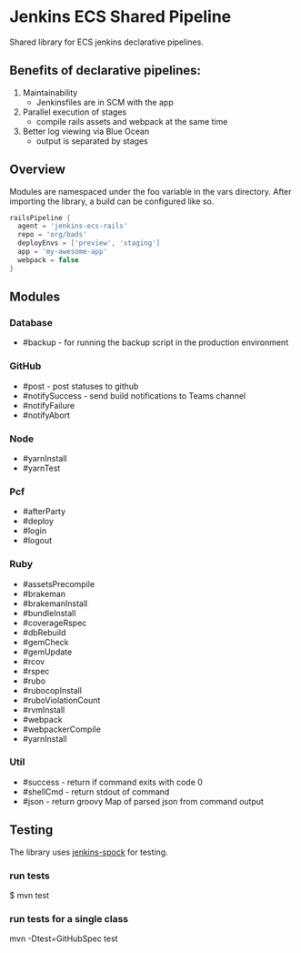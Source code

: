 # Jenkins ECS Shared Pipeline
Shared library for ECS jenkins declarative pipelines.

## Benefits of declarative pipelines:
1. Maintainability
    * Jenkinsfiles are in SCM with the app
2. Parallel execution of stages
    * compile rails assets and webpack at the same time
3. Better log viewing via Blue Ocean
    * output is separated by stages

## Overview
Modules are namespaced under the foo variable in the vars directory. After
importing the library, a build can be configured like so.

```groovy
railsPipeline {
  agent = 'jenkins-ecs-rails'
  repo = 'org/bads'
  deployEnvs = ['preview', 'staging']
  app = 'my-awesome-app'
  webpack = false
}
```

## Modules
### Database
* #backup - for running the backup script in the production environment

### GitHub
* #post - post statuses to github
* #notifySuccess - send build notifications to Teams channel
* #notifyFailure
* #notifyAbort

### Node
* #yarnInstall
* #yarnTest

### Pcf
* #afterParty
* #deploy
* #login
* #logout

### Ruby
* #assetsPrecompile
* #brakeman
* #brakemanInstall
* #bundleInstall
* #coverageRspec
* #dbRebuild
* #gemCheck
* #gemUpdate
* #rcov
* #rspec
* #rubo
* #rubocopInstall
* #ruboViolationCount
* #rvmInstall
* #webpack
* #webpackerCompile
* #yarnInstall

### Util
* #success - return if command exits with code 0
* #shellCmd - return stdout of command
* #json - return groovy Map of parsed json from command output

## Testing
The library uses [jenkins-spock](https://github.com/ExpediaGroup/jenkins-spock)
for testing.

### run tests
$ mvn test

### run tests for a single class
mvn -Dtest=GitHubSpec test
